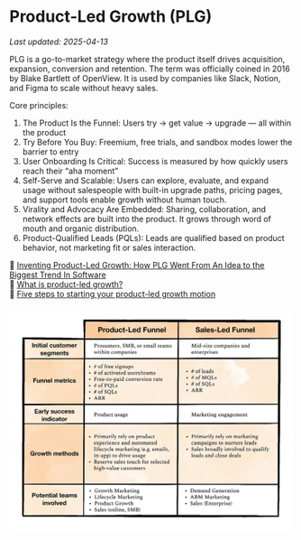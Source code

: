 # Product-Led Growth (PLG)

_Last updated: 2025-04-13_

PLG is a go-to-market strategy where the product itself drives acquisition, expansion, conversion and retention. The term was officially coined in 2016 by Blake Bartlett of OpenView. It is used by companies like Slack, Notion, and Figma to scale without heavy sales.

Core principles:
1. The Product Is the Funnel: Users try → get value → upgrade — all within the product
2. Try Before You Buy: Freemium, free trials, and sandbox modes lower the barrier to entry
3. User Onboarding Is Critical: Success is measured by how quickly users reach their “aha moment”
4. Self-Serve and Scalable: Users can explore, evaluate, and expand usage without salespeople with built-in upgrade paths, pricing pages, and support tools enable growth without human touch.
5. Virality and Advocacy Are Embedded: Sharing, collaboration, and network effects are built into the product. It grows through word of mouth and organic distribution.
6. Product-Qualified Leads (PQLs): Leads are qualified based on product behavior, not marketing fit or sales interaction.

📄 [Inventing Product-Led Growth: How PLG Went From An Idea to the Biggest Trend In Software](https://openviewpartners.com/blog/inventing-product-led-growth/)  
📄 [What is product-led growth?](https://www.productled.org/foundations/what-is-product-led-growth)  
📄 [Five steps to starting your product-led growth motion](https://www.lennysnewsletter.com/p/five-steps-to-starting-your-plg-motion)

![PLG](../../images/plg.webp)